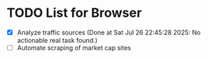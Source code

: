 # TODO List for Browser

- [x] Analyze traffic sources  (Done at Sat Jul 26 22:45:28 2025: No actionable real task found.)
- [ ] Automate scraping of market cap sites
